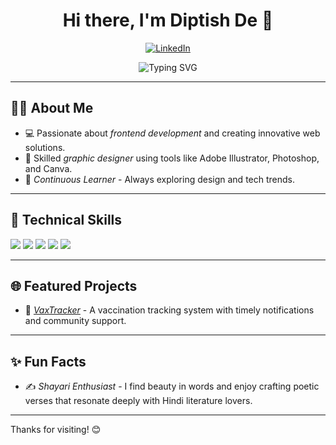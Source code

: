 <h1 align="center">
  Hi there, I'm Diptish De 👋
</h1>

<p align="center">
  <a href="https://www.linkedin.com/in/diptish-de-a737a3253/" target="_blank">
    <img src="https://img.shields.io/badge/LinkedIn-%230077B5?style=for-the-badge&logo=linkedin&logoColor=white" alt="LinkedIn" />
  </a>
</p>

<div align="center">
  <img src="https://readme-typing-svg.herokuapp.com?font=Fira+Code&size=30&duration=3000&pause=500&color=1E90FF&center=true&vCenter=true&width=500&lines=👨‍💻+Front-End+Developer;🎨+Graphics+Designer;🌱+Continuous+Learner;🚀+Always+Exploring+New+Ideas!" alt="Typing SVG" />
</div>

---

## 🧑‍💻 About Me
- 💻 Passionate about *frontend development* and creating innovative web solutions.
- 🎨 Skilled *graphic designer* using tools like Adobe Illustrator, Photoshop, and Canva.
- 🌱 *Continuous Learner* - Always exploring design and tech trends.

---

## 💼 Technical Skills
<p align="left">
  <img src="https://img.shields.io/badge/HTML5-%23E34F26.svg?style=for-the-badge&logo=html5&logoColor=white" />
  <img src="https://img.shields.io/badge/CSS3-%231572B6.svg?style=for-the-badge&logo=css3&logoColor=white" />
  <img src="https://img.shields.io/badge/JavaScript-%23F7DF1E.svg?style=for-the-badge&logo=javascript&logoColor=black" />
  <img src="https://img.shields.io/badge/Adobe%20Illustrator-%23FF9A00.svg?style=for-the-badge&logo=adobeillustrator&logoColor=white" />
  <img src="https://img.shields.io/badge/Canva-%2300C4CC.svg?style=for-the-badge&logo=canva&logoColor=white" />
</p>

---

## 🌐 Featured Projects
- 🚀 *[VaxTracker](https://github.com/diptishde/vaxtracker)* - A vaccination tracking system with timely notifications and community support.

---

## ✨ Fun Facts
- ✍ *Shayari Enthusiast* - I find beauty in words and enjoy crafting poetic verses that resonate deeply with Hindi literature lovers.

---

Thanks for visiting! 😊
